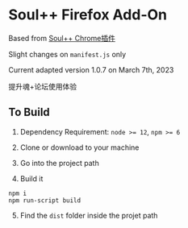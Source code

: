 # Soul++ Firefox Add-On

Based from [Soul++ Chrome插件](https://github.com/FetchTheMoon/soul-plus-plus-chrome-extension)

Slight changes on `manifest.js` only

Current adapted version 1.0.7 on March 7th, 2023

提升魂+论坛使用体验

## To Build

1. Dependency Requirement: `node >= 12`, `npm >= 6`

2. Clone or download to your machine

3. Go into the project path

4. Build it
```shell
npm i
npm run-script build
```

5. Find the `dist` folder inside the projet path
